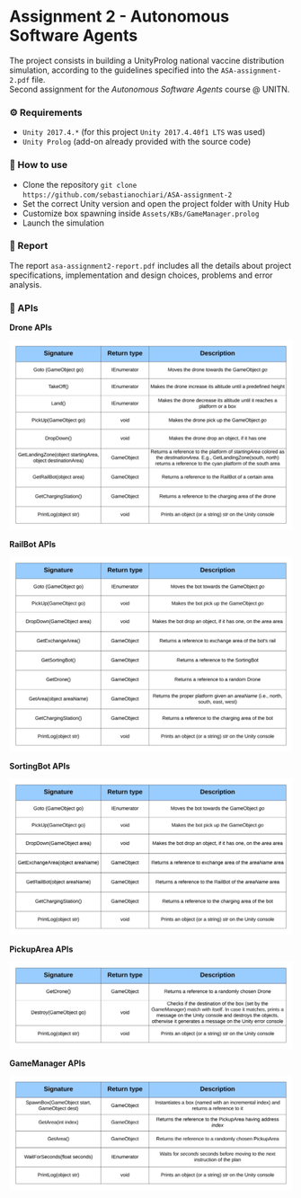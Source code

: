 # Assignment 2 - Autonomous Software Agents
The project consists in building a UnityProlog national vaccine distribution simulation, according to the guidelines specified into the `ASA-assignment-2.pdf` file.  
Second assignment for the *Autonomous Software Agents* course @ UNITN.

### ⚙️ Requirements
- `Unity 2017.4.*` (for this project `Unity 2017.4.40f1 LTS` was used)
- `Unity Prolog` (add-on already provided with the source code)

### 🔧 How to use
- Clone the repository `git clone https://github.com/sebastianochiari/ASA-assignment-2`
- Set the correct Unity version and open the project folder with Unity Hub
- Customize box spawning inside `Assets/KBs/GameManager.prolog`
- Launch the simulation

### 📜 Report

The report `asa-assignment2-report.pdf` includes all the details about project specifications, implementation and design choices, problems and error analysis. 


### 🤖 APIs
**Drone APIs**

![Drone APIs](./docs/ApiDrone.png)

**RailBot APIs**

![Rail Bot APIs](./docs/ApiRailBot.png)

**SortingBot APIs**

![Sorting Bot APIs](./docs/ApiSortingBot.png)

**PickupArea APIs**

![Pickup Area APIs](./docs/ApiPickupArea.png)

**GameManager APIs** 

![Game Manager APIs](./docs/ApiGameManager.png)